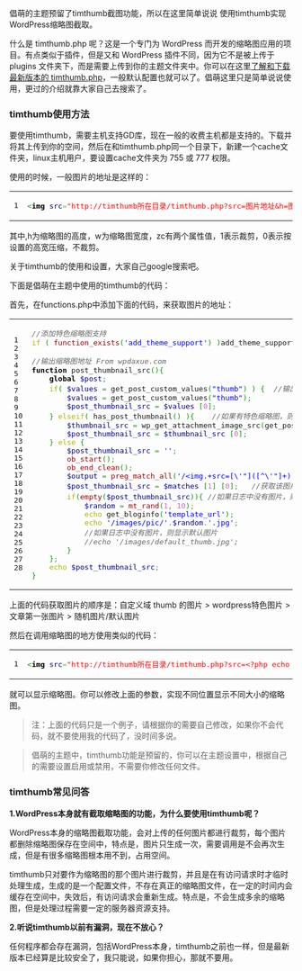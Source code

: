 <div class="entry" itemprop="articleBody"><p>倡萌的主题预留了timthumb截图功能，所以在这里简单说说 使用timthumb实现WordPress缩略图截取。</p><p>什么是 timthumb.php 呢？这是一个专门为 WordPress 而开发的缩略图应用的项目。有点类似于插件，但是又和 WordPress 插件不同，因为它不是被上传于 plugins 文件夹下，而是需要上传到你的主题文件夹中。你可以在这里<a href="http://code.google.com/p/timthumb/" target="_blank">了解和下载最新版本的 timthumb.php</a>，一般默认配置也就可以了。倡萌这里只是简单说说使用，更过的介绍就靠大家自己去搜索了。</p><h3>timthumb使用方法</h3><p>要使用timthumb，需要主机支持GD库，现在一般的收费主机都是支持的。下载并将其上传到你的空间，然后在和timthumb.php同一个目录下，新建一个cache文件夹，linux主机用户，要设置cache文件夹为 755 或 777 权限。</p><p>使用的时候，一般图片的地址是这样的：</p><div class="wp_syntax"><table><tbody><tr><td class="line_numbers"><pre>1
</pre></td><td class="code"><pre class="html4strict" style="font-family:monospace;"><span style="color: #009900;">&lt;<span style="color: #000000; font-weight: bold;">img</span> <span style="color: #000066;">src</span><span style="color: #66cc66;">=</span><span style="color: #ff0000;">"http://timthumb所在目录/timthumb.php?src=图片地址&amp;h=图片高度&amp;w=图片宽度&amp;zc=1"</span> <span style="color: #000066;">class</span><span style="color: #66cc66;">=</span><span style="color: #ff0000;">"thumb"</span> <span style="color: #66cc66;">/</span>&gt;</span></pre></td></tr></tbody></table></div><p>其中,h为缩略图的高度，w为缩略图宽度，zc有两个属性值，1表示裁剪，0表示按设置的高宽压缩，不裁剪。</p><p>关于timthumb的使用和设置，大家自己google搜索吧。</p><p>下面是倡萌在主题中使用的timthumb的代码：</p><p>首先，在functions.php中添加下面的代码，来获取图片的地址：</p><div class="wp_syntax"><table><tbody><tr class="alt"><td class="line_numbers"><pre>1
2
3
4
5
6
7
8
9
10
11
12
13
14
15
16
17
18
19
20
21
22
23
24
25
26
27
28
</pre></td><td class="code"><pre class="php" style="font-family:monospace;"><span style="color: #666666; font-style: italic;">//添加特色缩略图支持</span>
<span style="color: #b1b100;">if</span> <span style="color: #009900;">(</span> <span style="color: #990000;">function_exists</span><span style="color: #009900;">(</span><span style="color: #0000ff;">'add_theme_support'</span><span style="color: #009900;">)</span> <span style="color: #009900;">)</span>add_theme_support<span style="color: #009900;">(</span><span style="color: #0000ff;">'post-thumbnails'</span><span style="color: #009900;">)</span><span style="color: #339933;">;</span>
&nbsp;
<span style="color: #666666; font-style: italic;">//输出缩略图地址 From wpdaxue.com</span>
<span style="color: #000000; font-weight: bold;">function</span> post_thumbnail_src<span style="color: #009900;">(</span><span style="color: #009900;">)</span><span style="color: #009900;">{</span>
    <span style="color: #000000; font-weight: bold;">global</span> <span style="color: #000088;">$post</span><span style="color: #339933;">;</span>
	<span style="color: #b1b100;">if</span><span style="color: #009900;">(</span> <span style="color: #000088;">$values</span> <span style="color: #339933;">=</span> get_post_custom_values<span style="color: #009900;">(</span><span style="color: #0000ff;">"thumb"</span><span style="color: #009900;">)</span> <span style="color: #009900;">)</span> <span style="color: #009900;">{</span>	<span style="color: #666666; font-style: italic;">//输出自定义域图片地址</span>
		<span style="color: #000088;">$values</span> <span style="color: #339933;">=</span> get_post_custom_values<span style="color: #009900;">(</span><span style="color: #0000ff;">"thumb"</span><span style="color: #009900;">)</span><span style="color: #339933;">;</span>
		<span style="color: #000088;">$post_thumbnail_src</span> <span style="color: #339933;">=</span> <span style="color: #000088;">$values</span> <span style="color: #009900;">[</span><span style="color: #cc66cc;">0</span><span style="color: #009900;">]</span><span style="color: #339933;">;</span>
	<span style="color: #009900;">}</span> <span style="color: #b1b100;">elseif</span><span style="color: #009900;">(</span> has_post_thumbnail<span style="color: #009900;">(</span><span style="color: #009900;">)</span> <span style="color: #009900;">)</span><span style="color: #009900;">{</span>    <span style="color: #666666; font-style: italic;">//如果有特色缩略图，则输出缩略图地址</span>
        <span style="color: #000088;">$thumbnail_src</span> <span style="color: #339933;">=</span> wp_get_attachment_image_src<span style="color: #009900;">(</span>get_post_thumbnail_id<span style="color: #009900;">(</span><span style="color: #000088;">$post</span><span style="color: #339933;">-&gt;</span><span style="color: #004000;">ID</span><span style="color: #009900;">)</span><span style="color: #339933;">,</span><span style="color: #0000ff;">'full'</span><span style="color: #009900;">)</span><span style="color: #339933;">;</span>
		<span style="color: #000088;">$post_thumbnail_src</span> <span style="color: #339933;">=</span> <span style="color: #000088;">$thumbnail_src</span> <span style="color: #009900;">[</span><span style="color: #cc66cc;">0</span><span style="color: #009900;">]</span><span style="color: #339933;">;</span>
    <span style="color: #009900;">}</span> <span style="color: #b1b100;">else</span> <span style="color: #009900;">{</span>
		<span style="color: #000088;">$post_thumbnail_src</span> <span style="color: #339933;">=</span> <span style="color: #0000ff;">''</span><span style="color: #339933;">;</span>
		<span style="color: #990000;">ob_start</span><span style="color: #009900;">(</span><span style="color: #009900;">)</span><span style="color: #339933;">;</span>
		<span style="color: #990000;">ob_end_clean</span><span style="color: #009900;">(</span><span style="color: #009900;">)</span><span style="color: #339933;">;</span>
		<span style="color: #000088;">$output</span> <span style="color: #339933;">=</span> <span style="color: #990000;">preg_match_all</span><span style="color: #009900;">(</span><span style="color: #0000ff;">'/&lt;img.+src=[\'"]([^\'"]+)[\'"].*&gt;/i'</span><span style="color: #339933;">,</span> <span style="color: #000088;">$post</span><span style="color: #339933;">-&gt;</span><span style="color: #004000;">post_content</span><span style="color: #339933;">,</span> <span style="color: #000088;">$matches</span><span style="color: #009900;">)</span><span style="color: #339933;">;</span>
		<span style="color: #000088;">$post_thumbnail_src</span> <span style="color: #339933;">=</span> <span style="color: #000088;">$matches</span> <span style="color: #009900;">[</span><span style="color: #cc66cc;">1</span><span style="color: #009900;">]</span> <span style="color: #009900;">[</span><span style="color: #cc66cc;">0</span><span style="color: #009900;">]</span><span style="color: #339933;">;</span>   <span style="color: #666666; font-style: italic;">//获取该图片 src</span>
		<span style="color: #b1b100;">if</span><span style="color: #009900;">(</span><span style="color: #990000;">empty</span><span style="color: #009900;">(</span><span style="color: #000088;">$post_thumbnail_src</span><span style="color: #009900;">)</span><span style="color: #009900;">)</span><span style="color: #009900;">{</span>	<span style="color: #666666; font-style: italic;">//如果日志中没有图片，则显示随机图片</span>
			<span style="color: #000088;">$random</span> <span style="color: #339933;">=</span> <span style="color: #990000;">mt_rand</span><span style="color: #009900;">(</span><span style="color: #cc66cc;">1</span><span style="color: #339933;">,</span> <span style="color: #cc66cc;">10</span><span style="color: #009900;">)</span><span style="color: #339933;">;</span>
			<span style="color: #b1b100;">echo</span> get_bloginfo<span style="color: #009900;">(</span><span style="color: #0000ff;">'template_url'</span><span style="color: #009900;">)</span><span style="color: #339933;">;</span>
			<span style="color: #b1b100;">echo</span> <span style="color: #0000ff;">'/images/pic/'</span><span style="color: #339933;">.</span><span style="color: #000088;">$random</span><span style="color: #339933;">.</span><span style="color: #0000ff;">'.jpg'</span><span style="color: #339933;">;</span>
			<span style="color: #666666; font-style: italic;">//如果日志中没有图片，则显示默认图片</span>
			<span style="color: #666666; font-style: italic;">//echo '/images/default_thumb.jpg';</span>
		<span style="color: #009900;">}</span>
	<span style="color: #009900;">}</span><span style="color: #339933;">;</span>
	<span style="color: #b1b100;">echo</span> <span style="color: #000088;">$post_thumbnail_src</span><span style="color: #339933;">;</span>
<span style="color: #009900;">}</span></pre></td></tr></tbody></table></div><p>上面的代码获取图片的顺序是：自定义域 thumb 的图片 &gt; wordpress特色图片 &gt; 文章第一张图片 &gt; 随机图片/默认图片</p><p>然后在调用缩略图的地方使用类似的代码：</p><div class="wp_syntax"><table><tbody><tr><td class="line_numbers"><pre>1
</pre></td><td class="code"><pre class="html4strict" style="font-family:monospace;"><span style="color: #009900;">&lt;<span style="color: #000000; font-weight: bold;">img</span> <span style="color: #000066;">src</span><span style="color: #66cc66;">=</span><span style="color: #ff0000;">"http://timthumb所在目录/timthumb.php?src=&lt;?php echo post_thumbnail_src(); ?&gt;</span></span><span style="color: #ddbb00;">&amp;h=150&amp;w=2000&amp;zc=1" alt="&lt;?php the_title();</span> ?&gt;" class="thumbnail"/&gt;</pre></td></tr></tbody></table></div><p>就可以显示缩略图。你可以修改上面的参数，实现不同位置显示不同大小的缩略图。</p><blockquote><p>注：上面的代码只是一个例子，请根据你的需要自己修改，如果你不会代码，就不要使用我的代码了，没时间多说。</p></blockquote><blockquote><p>倡萌的主题中，timthumb功能是预留的，你可以在主题设置中，根据自己的需要设置启用或禁用，不需要你修改任何文件。</p></blockquote><h3>timthumb常见问答</h3><p><strong>1.WordPress本身就有截取缩略图的功能，为什么要使用timthumb呢？</strong></p><p>WordPress本身的缩略图截取功能，会对上传的任何图片都进行裁剪，每个图片都删除缩略图保存在空间中，特点是，图片只生成一次，需要调用是不会再次生成，但是有很多缩略图根本用不到，占用空间。</p><p>timthumb只对要作为缩略图的那个图片进行裁剪，并且是在有访问请求时才临时处理生成，生成的是一个配置文件，不存在真正的缩略图文件，在一定的时间内会缓存在空间中，失效后，有访问请求会重新生成。特点是，不会生成多余的缩略图，但是处理过程需要一定的服务器资源支持。</p><p><strong>2.听说timthumb以前有漏洞，现在不放心？</strong></p><p>任何程序都会存在漏洞，包括WordPress本身，timthumb之前也一样，但是最新版本已经算是比较安全了，我只能说，如果你担心，那就不要用。</p><div class="clear"></div><div class="clear"></div></div>
